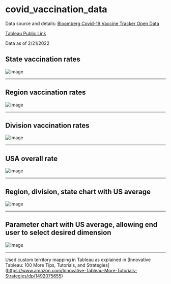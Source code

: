 # covid_vaccination_data

Data source and details:  [Bloomberg Covid-19 Vaccine Tracker Open Data](https://github.com/BloombergGraphics/covid-vaccine-tracker-data)

[Tableau Public Link](https://public.tableau.com/app/profile/josh.stephens6499/viz/covid_vaccination_rates/CovidVaccinationRates?publish=yes)

Data as of 2/21/2022

## State vaccination rates

![image](https://user-images.githubusercontent.com/82730954/155883553-18d44a8d-a5a0-48f6-b09f-f87c68f43e81.png)

<hr>

## Region vaccination rates

![image](https://user-images.githubusercontent.com/82730954/155883547-c5c61c5c-cc33-44a9-b0f5-01868d774d20.png)

<hr>

## Division vaccination rates

![image](https://user-images.githubusercontent.com/82730954/155883477-f448c992-f1e5-4151-994f-d5ee8657b04a.png)

<hr>

## USA overall rate

![image](https://user-images.githubusercontent.com/82730954/155883568-2f2a44e1-e0b8-4a9b-a9b2-71d2710e98f4.png)

<hr>

## Region, division, state chart with US average

![image](https://user-images.githubusercontent.com/82730954/155883471-ac297115-86ed-4291-82ff-21bbfbb20d9d.png)

<hr>

## Parameter chart with US average, allowing end user to select desired dimension

![image](https://user-images.githubusercontent.com/82730954/155883518-e5b1ec4c-0a43-467d-88e3-c3adb729bab9.png)

<hr>

Used custom territory mapping in Tableau as explained in [Innovative Tableau: 100 More Tips, Tutorials, and Strategies] (https://www.amazon.com/Innovative-Tableau-More-Tutorials-Strategies/dp/1492075655)
